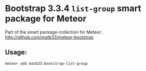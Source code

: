 # Bootstrap 3.3.4 `list-group` smart package for Meteor

Part of the smart package-collection for Meteor: http://github.com/matb33/meteor-bootstrap

## Usage:

`meteor add matb33:bootstrap-list-group`